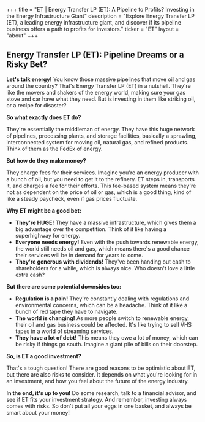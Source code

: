 +++
title = "ET |  Energy Transfer LP (ET): A Pipeline to Profits?  Investing in the Energy Infrastructure Giant"
description = "Explore Energy Transfer LP (ET), a leading energy infrastructure giant, and discover if its pipeline business offers a path to profits for investors."
ticker = "ET"
layout = "about"
+++

        


##  Energy Transfer LP (ET): Pipeline Dreams or a Risky Bet?

**Let's talk energy!**  You know those massive pipelines that move oil and gas around the country? That's Energy Transfer LP (ET) in a nutshell. They're like the movers and shakers of the energy world, making sure your gas stove and car have what they need. But is investing in them like striking oil, or a recipe for disaster?

**So what exactly does ET do?** 

They're essentially the middleman of energy. They have this huge network of pipelines, processing plants, and storage facilities, basically a sprawling, interconnected system for moving oil, natural gas, and refined products. Think of them as the FedEx of energy.

**But how do they make money?**

They charge fees for their services. Imagine you're an energy producer with a bunch of oil, but you need to get it to the refinery. ET steps in, transports it, and charges a fee for their efforts.  This fee-based system means they're not as dependent on the price of oil or gas, which is a good thing, kind of like a steady paycheck, even if gas prices fluctuate.

**Why ET might be a good bet:**

* **They're HUGE!**  They have a massive infrastructure, which gives them a big advantage over the competition.  Think of it like having a superhighway for energy.
* **Everyone needs energy!**  Even with the push towards renewable energy, the world still needs oil and gas, which means there's a good chance their services will be in demand for years to come.
* **They're generous with dividends!**  They've been handing out cash to shareholders for a while, which is always nice.  Who doesn't love a little extra cash?

**But there are some potential downsides too:**

* **Regulation is a pain!**  They're constantly dealing with regulations and environmental concerns, which can be a headache.  Think of it like a bunch of red tape they have to navigate.
* **The world is changing!**  As more people switch to renewable energy, their oil and gas business could be affected. It's like trying to sell VHS tapes in a world of streaming services.
* **They have a lot of debt!**  This means they owe a lot of money, which can be risky if things go south. Imagine a giant pile of bills on their doorstep.

**So, is ET a good investment?**

That's a tough question!  There are good reasons to be optimistic about ET, but there are also risks to consider. It depends on what you're looking for in an investment, and how you feel about the future of the energy industry.  

**In the end, it's up to you!**  Do some research, talk to a financial advisor, and see if ET fits your investment strategy.  And remember, investing always comes with risks.  So don't put all your eggs in one basket, and always be smart about your money! 

        